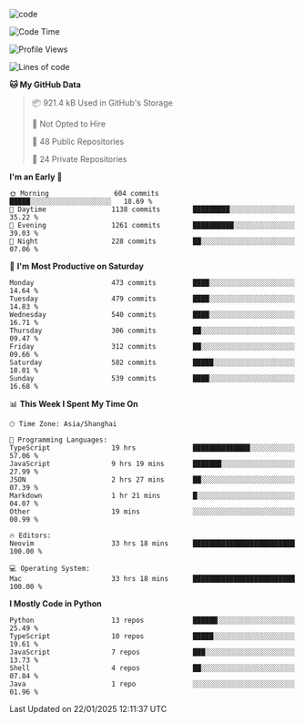 
<!--
**liuyaanng/liuyaanng** is a ✨ _special_ ✨ repository because its `README.md` (this file) appears on your GitHub profile.

Here are some ideas to get you started:

- 🔭 I’m currently working on ...
- 🌱 I’m currently learning ...
- 👯 I’m looking to collaborate on ...
- 🤔 I’m looking for help with ...
- 💬 Ask me about ...
- 📫 How to reach me: ...
- 😄 Pronouns: ...
- ⚡ Fun fact: ...
-->


![code](https://cdn.jsdelivr.net/gh/liuyaanng/liuyaanng@1.0/code.gif) 

<!--START_SECTION:waka-->
![Code Time](http://img.shields.io/badge/Code%20Time-1%2C182%20hrs%203%20mins-blue)

![Profile Views](http://img.shields.io/badge/Profile%20Views-0-blue)

![Lines of code](https://img.shields.io/badge/From%20Hello%20World%20I%27ve%20Written-19.3%20million%20lines%20of%20code-blue)

**🐱 My GitHub Data** 

> 📦 921.4 kB Used in GitHub's Storage 
 > 
> 🚫 Not Opted to Hire
 > 
> 📜 48 Public Repositories 
 > 
> 🔑 24 Private Repositories 
 > 
**I'm an Early 🐤** 

```text
🌞 Morning                604 commits         █████░░░░░░░░░░░░░░░░░░░░   18.69 % 
🌆 Daytime                1138 commits        █████████░░░░░░░░░░░░░░░░   35.22 % 
🌃 Evening                1261 commits        ██████████░░░░░░░░░░░░░░░   39.03 % 
🌙 Night                  228 commits         ██░░░░░░░░░░░░░░░░░░░░░░░   07.06 % 
```
📅 **I'm Most Productive on Saturday** 

```text
Monday                   473 commits         ████░░░░░░░░░░░░░░░░░░░░░   14.64 % 
Tuesday                  479 commits         ████░░░░░░░░░░░░░░░░░░░░░   14.83 % 
Wednesday                540 commits         ████░░░░░░░░░░░░░░░░░░░░░   16.71 % 
Thursday                 306 commits         ██░░░░░░░░░░░░░░░░░░░░░░░   09.47 % 
Friday                   312 commits         ██░░░░░░░░░░░░░░░░░░░░░░░   09.66 % 
Saturday                 582 commits         █████░░░░░░░░░░░░░░░░░░░░   18.01 % 
Sunday                   539 commits         ████░░░░░░░░░░░░░░░░░░░░░   16.68 % 
```


📊 **This Week I Spent My Time On** 

```text
🕑︎ Time Zone: Asia/Shanghai

💬 Programming Languages: 
TypeScript               19 hrs              ██████████████░░░░░░░░░░░   57.06 % 
JavaScript               9 hrs 19 mins       ███████░░░░░░░░░░░░░░░░░░   27.99 % 
JSON                     2 hrs 27 mins       ██░░░░░░░░░░░░░░░░░░░░░░░   07.39 % 
Markdown                 1 hr 21 mins        █░░░░░░░░░░░░░░░░░░░░░░░░   04.07 % 
Other                    19 mins             ░░░░░░░░░░░░░░░░░░░░░░░░░   00.99 % 

🔥 Editors: 
Neovim                   33 hrs 18 mins      █████████████████████████   100.00 % 

💻 Operating System: 
Mac                      33 hrs 18 mins      █████████████████████████   100.00 % 
```

**I Mostly Code in Python** 

```text
Python                   13 repos            ██████░░░░░░░░░░░░░░░░░░░   25.49 % 
TypeScript               10 repos            █████░░░░░░░░░░░░░░░░░░░░   19.61 % 
JavaScript               7 repos             ███░░░░░░░░░░░░░░░░░░░░░░   13.73 % 
Shell                    4 repos             ██░░░░░░░░░░░░░░░░░░░░░░░   07.84 % 
Java                     1 repo              ░░░░░░░░░░░░░░░░░░░░░░░░░   01.96 % 
```




 Last Updated on 22/01/2025 12:11:37 UTC
<!--END_SECTION:waka-->

